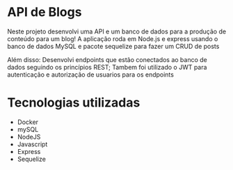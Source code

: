 # API de Blogs
Neste projeto desenvolvi uma API e um banco de dados para a produção de conteúdo para um blog!
A aplicação roda em Node.js e express usando o banco de dados MySQL e pacote sequelize para fazer um CRUD de posts

Além disso:
Desenvolvi endpoints que estão conectados ao banco de dados seguindo os princípios REST;
Tambem foi utilizado o JWT para autenticação e autorização de usuarios para os endpoints

# Tecnologias utilizadas
- Docker
- mySQL
- NodeJS
- Javascript
- Express
- Sequelize

